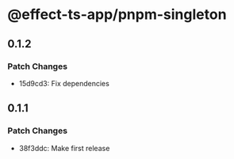 # @effect-ts-app/pnpm-singleton

## 0.1.2

### Patch Changes

- 15d9cd3: Fix dependencies

## 0.1.1

### Patch Changes

- 38f3ddc: Make first release
